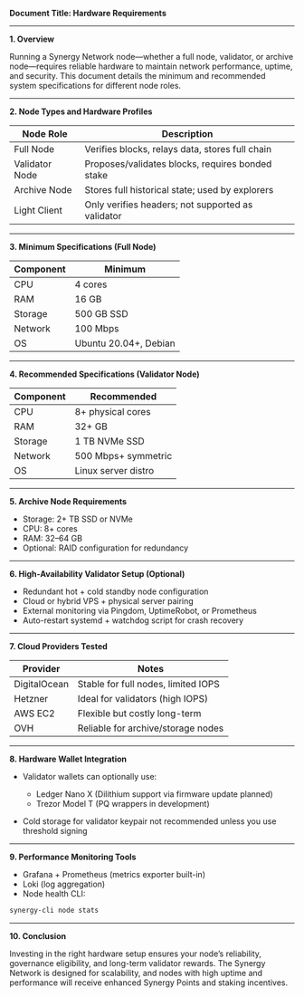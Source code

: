 **Document Title: Hardware Requirements**

---

**1. Overview**

Running a Synergy Network node—whether a full node, validator, or archive node—requires reliable hardware to maintain network performance, uptime, and security. This document details the minimum and recommended system specifications for different node roles.

---

**2. Node Types and Hardware Profiles**

| Node Role      | Description                                       |
| -------------- | ------------------------------------------------- |
| Full Node      | Verifies blocks, relays data, stores full chain   |
| Validator Node | Proposes/validates blocks, requires bonded stake  |
| Archive Node   | Stores full historical state; used by explorers   |
| Light Client   | Only verifies headers; not supported as validator |

---

**3. Minimum Specifications (Full Node)**

| Component | Minimum               |
| --------- | --------------------- |
| CPU       | 4 cores               |
| RAM       | 16 GB                 |
| Storage   | 500 GB SSD            |
| Network   | 100 Mbps              |
| OS        | Ubuntu 20.04+, Debian |

---

**4. Recommended Specifications (Validator Node)**

| Component | Recommended         |
| --------- | ------------------- |
| CPU       | 8+ physical cores   |
| RAM       | 32+ GB              |
| Storage   | 1 TB NVMe SSD       |
| Network   | 500 Mbps+ symmetric |
| OS        | Linux server distro |

---

**5. Archive Node Requirements**

* Storage: 2+ TB SSD or NVMe
* CPU: 8+ cores
* RAM: 32–64 GB
* Optional: RAID configuration for redundancy

---

**6. High-Availability Validator Setup (Optional)**

* Redundant hot + cold standby node configuration
* Cloud or hybrid VPS + physical server pairing
* External monitoring via Pingdom, UptimeRobot, or Prometheus
* Auto-restart systemd + watchdog script for crash recovery

---

**7. Cloud Providers Tested**

| Provider     | Notes                               |
| ------------ | ----------------------------------- |
| DigitalOcean | Stable for full nodes, limited IOPS |
| Hetzner      | Ideal for validators (high IOPS)    |
| AWS EC2      | Flexible but costly long-term       |
| OVH          | Reliable for archive/storage nodes  |

---

**8. Hardware Wallet Integration**

* Validator wallets can optionally use:

  * Ledger Nano X (Dilithium support via firmware update planned)
  * Trezor Model T (PQ wrappers in development)
* Cold storage for validator keypair not recommended unless you use threshold signing

---

**9. Performance Monitoring Tools**

* Grafana + Prometheus (metrics exporter built-in)
* Loki (log aggregation)
* Node health CLI:

```bash
synergy-cli node stats
```

---

**10. Conclusion**

Investing in the right hardware setup ensures your node’s reliability, governance eligibility, and long-term validator rewards. The Synergy Network is designed for scalability, and nodes with high uptime and performance will receive enhanced Synergy Points and staking incentives.
